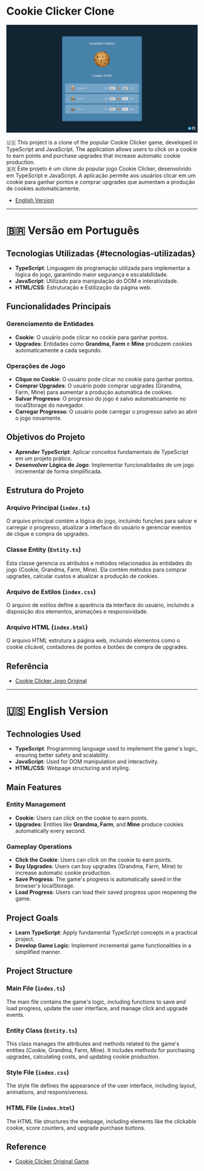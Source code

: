 # Cookie Clicker Clone

<p align="center">
  <img src="example.jpeg" alt="Example Image" width="800">
</p>

🇺🇸 This project is a clone of the popular Cookie Clicker game, developed in TypeScript and JavaScript. The application allows users to click on a cookie to earn points and purchase upgrades that increase automatic cookie production.  
🇧🇷 Este projeto é um clone do popular jogo Cookie Clicker, desenvolvido em TypeScript e JavaScript. A aplicação permite aos usuários clicar em um cookie para ganhar pontos e comprar upgrades que aumentam a produção de cookies automaticamente.

- [English Version](#english-version)
  
---

# 🇧🇷 Versão em Português

## Tecnologias Utilizadas {#tecnologias-utilizadas}
- **TypeScript**: Linguagem de programação utilizada para implementar a lógica do jogo, garantindo maior segurança e escalabilidade.
- **JavaScript**: Utilizado para manipulação do DOM e interatividade.
- **HTML/CSS**: Estruturação e Estilização da página web.

## Funcionalidades Principais
### Gerenciamento de Entidades
- **Cookie**: O usuário pode clicar no cookie para ganhar pontos.
- **Upgrades**: Entidades como **Grandma, Farm** e **Mine** produzem cookies automaticamente a cada segundo.

### Operações de Jogo
- **Clique no Cookie**: O usuário pode clicar no cookie para ganhar pontos.
- **Comprar Upgrades**: O usuário pode comprar upgrades (Grandma, Farm, Mine) para aumentar a produção automática de cookies.
- **Salvar Progresso**: O progresso do jogo é salvo automaticamente no localStorage do navegador.
- **Carregar Progresso**: O usuário pode carregar o progresso salvo ao abrir o jogo novamente.

## Objetivos do Projeto
- **Aprender TypeScript**: Aplicar conceitos fundamentais de TypeScript em um projeto prático.
- **Desenvolver Lógica de Jogo**: Implementar funcionalidades de um jogo incremental de forma simplificada.

## Estrutura do Projeto
### Arquivo Principal (`index.ts`)
O arquivo principal contém a lógica do jogo, incluindo funções para salvar e carregar o progresso, atualizar a interface do usuário e gerenciar eventos de clique e compra de upgrades.

### Classe Entity (`Entity.ts`)
Esta classe gerencia os atributos e métodos relacionados às entidades do jogo (Cookie, Grandma, Farm, Mine). Ela contém métodos para comprar upgrades, calcular custos e atualizar a produção de cookies.

### Arquivo de Estilos (`index.css`)
O arquivo de estilos define a aparência da interface do usuário, incluindo a disposição dos elementos, animações e responsividade.

### Arquivo HTML (`index.html`)
O arquivo HTML estrutura a página web, incluindo elementos como o cookie clicável, contadores de pontos e botões de compra de upgrades.

## Referência
- [Cookie Clicker Jogo Original](https://orteil.dashnet.org/cookieclicker/)

---

# 🇺🇸 English Version

## Technologies Used
- **TypeScript**: Programming language used to implement the game's logic, ensuring better safety and scalability.
- **JavaScript**: Used for DOM manipulation and interactivity.
- **HTML/CSS**: Webpage structuring and styling.

## Main Features
### Entity Management
- **Cookie**: Users can click on the cookie to earn points.
- **Upgrades**: Entities like **Grandma, Farm**, and **Mine** produce cookies automatically every second.

### Gameplay Operations
- **Click the Cookie**: Users can click on the cookie to earn points.
- **Buy Upgrades**: Users can buy upgrades (Grandma, Farm, Mine) to increase automatic cookie production.
- **Save Progress**: The game's progress is automatically saved in the browser's localStorage.
- **Load Progress**: Users can load their saved progress upon reopening the game.

## Project Goals
- **Learn TypeScript**: Apply fundamental TypeScript concepts in a practical project.
- **Develop Game Logic**: Implement incremental game functionalities in a simplified manner.

## Project Structure
### Main File (`index.ts`)
The main file contains the game's logic, including functions to save and load progress, update the user interface, and manage click and upgrade events.

### Entity Class (`Entity.ts`)
This class manages the attributes and methods related to the game's entities (Cookie, Grandma, Farm, Mine). It includes methods for purchasing upgrades, calculating costs, and updating cookie production.

### Style File (`index.css`)
The style file defines the appearance of the user interface, including layout, animations, and responsiveness.

### HTML File (`index.html`)
The HTML file structures the webpage, including elements like the clickable cookie, score counters, and upgrade purchase buttons.

## Reference
- [Cookie Clicker Original Game](https://orteil.dashnet.org/cookieclicker/)
